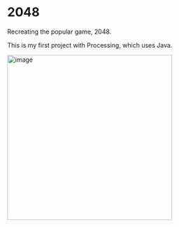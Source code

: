 # 2048
Recreating the popular game, 2048. 

This is my first project with Processing, which uses Java.

<img width="377" alt="image" src="https://user-images.githubusercontent.com/74025356/159142034-f8a0a53f-ab93-4840-a3cd-bb58aa8b2a38.png">

